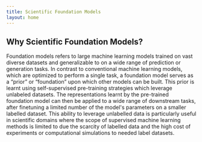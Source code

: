 ```yaml
---
title: Scientific Foundation Models
layout: home
---
```


## Why Scientific Foundation Models?
Foundation models refers to large machine learning models trained on vast diverse datasets and generalizable to on a wide range of prediction or generation tasks. In contrast to conventional machine learning models, which are optimized to perform a single task, a foundation model serves as a “prior” or “foundation” upon which other models can be built. This prior is learnt using self-supervised pre-training strategies which leverage unlabeled datasets. The representations learnt by the pre-trained foundation model can then be applied to a wide range of downstream tasks, after finetuning a limited number of the model's parameters on a smaller labelled dataset. This ability to leverage unlabelled data is particularly useful in scientific domains where the scope of supervised machine learning methods is limited to due the scarcity of labelled data and the high cost of experiments or computational simulations to needed label datasets.

